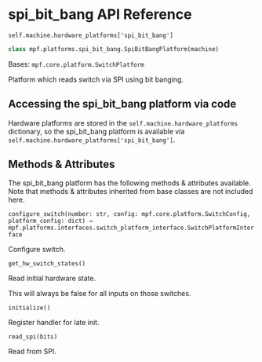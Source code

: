 # spi_bit_bang API Reference

`self.machine.hardware_platforms['spi_bit_bang']`

``` python
class mpf.platforms.spi_bit_bang.SpiBitBangPlatform(machine)
```

Bases: `mpf.core.platform.SwitchPlatform`

Platform which reads switch via SPI using bit banging.

## Accessing the spi_bit_bang platform via code

Hardware platforms are stored in the `self.machine.hardware_platforms` dictionary, so the spi_bit_bang platform is available via `self.machine.hardware_platforms['spi_bit_bang']`.

## Methods & Attributes

The spi_bit_bang platform has the following methods & attributes available. Note that methods & attributes inherited from base classes are not included here.

`configure_switch(number: str, config: mpf.core.platform.SwitchConfig, platform_config: dict) → mpf.platforms.interfaces.switch_platform_interface.SwitchPlatformInterface`

Configure switch.

`get_hw_switch_states()`

Read initial hardware state.

This will always be false for all inputs on those switches.

`initialize()`

Register handler for late init.

`read_spi(bits)`

Read from SPI.
